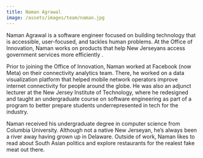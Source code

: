 ```yaml
---
title: Naman Agrawal
image: /assets/images/team/naman.jpg
---
```


Naman Agrawal is a software engineer focused on building technology that is accessible, user-focused, and tackles human problems. At the Office of Innovation, Naman works on products that help New Jerseyans access government services more efficiently .

Prior to joining the Office of Innovation, Naman worked at Facebook (now Meta) on their connectivity analytics team. There, he worked on a data visualization platform that helped mobile network operators improve internet connectivity for people around the globe. He was also an adjunct lecturer at the New Jersey Institute of Technology, where he redesigned and taught an undergraduate course on software engineering as part of a program to better prepare students underrepresented in tech for the industry.

Naman received his undergraduate degree in computer science from Columbia University. Although not a native New Jerseyan, he’s always been a river away having grown up in Delaware. Outside of work, Naman likes to read about South Asian politics and explore restaurants for the realest fake meat out there.
